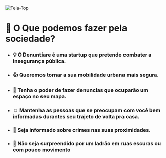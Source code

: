 ![Tela-Top](https://user-images.githubusercontent.com/46237033/86502615-792f6e00-bd7b-11ea-8054-c83d8044a738.PNG)

# :newspaper: O Que podemos fazer pela sociedade?

* ### :bulb: O Denuntiare é uma startup que pretende combater a insegurança pública.
* ### :+1: Queremos tornar a sua mobilidade urbana mais segura.
* ### :pushpin: Tenha o poder de fazer denuncias que ocuparão um espaço no seu mapa.
* ### :relaxed: Mantenha as pessoas que se preocupam com você bem informadas durantes seu trajeto de volta pra casa.
* ### :mega: Seja informado sobre crimes nas suas proximidades.
* ### :gun: Não seja surpreendido por um ladrão em ruas escuras ou com pouco movimento